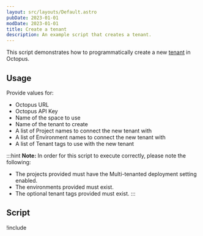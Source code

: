 ```yaml
---
layout: src/layouts/Default.astro
pubDate: 2023-01-01
modDate: 2023-01-01
title: Create a tenant
description: An example script that creates a tenant.
---
```


This script demonstrates how to programmatically create a new [tenant](/docs/tenants/) in Octopus.

## Usage

Provide values for:

- Octopus URL
- Octopus API Key
- Name of the space to use
- Name of the tenant to create
- A list of Project names to connect the new tenant with
- A list of Environment names to connect the new tenant with
- A list of Tenant tags to use with the new tenant

:::hint
**Note:** 
In order for this script to execute correctly, please note the following:
- The projects provided must have the Multi-tenanted deployment setting enabled.
- The environments provided must exist.
- The optional tenant tags provided must exist.
:::

## Script

!include <create-a-tenant-scripts>